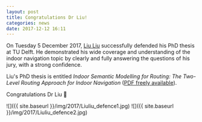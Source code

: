 ```yaml
---
layout: post
title: Congratulations Dr Liu!
categories: news
date: 2017-12-12 16:11
---
```


On Tuesday 5 December 2017, [Liu Liu](https://scholar.google.com/citations?hl=en&user=eCzfpL0AAAAJ&view_op=list_works) successfully defended his PhD thesis at TU Delft.
He demonstrated his wide coverage and understanding of the indoor navigation topic by clearly and fully answering the questions of his jury, with a strong confidence. 

Liu's PhD thesis is entitled *Indoor Semantic Modelling for Routing: The Two-Level Routing Approach for Indoor Navigation* ([PDF freely available](https://repository.tudelft.nl/islandora/object/uuid%3Ab5097b45-9fad-4bda-8c12-1b569e6eaf6f?collection=research)).

Congratulations Dr Liu 🎉

![]({{ site.baseurl }}/img/2017/Liuliu_defence1.jpg)
![]({{ site.baseurl }}/img/2017/Liuliu_defence2.jpg)
